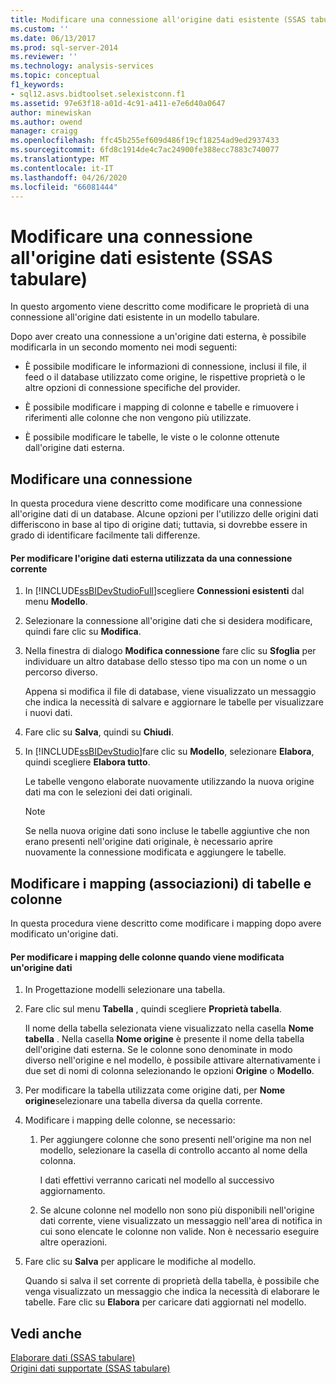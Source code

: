 ```yaml
---
title: Modificare una connessione all'origine dati esistente (SSAS tabulare) | Microsoft Docs
ms.custom: ''
ms.date: 06/13/2017
ms.prod: sql-server-2014
ms.reviewer: ''
ms.technology: analysis-services
ms.topic: conceptual
f1_keywords:
- sql12.asvs.bidtoolset.selexistconn.f1
ms.assetid: 97e63f18-a01d-4c91-a411-e7e6d40a0647
author: minewiskan
ms.author: owend
manager: craigg
ms.openlocfilehash: ffc45b255ef609d486f19cf18254ad9ed2937433
ms.sourcegitcommit: 6fd8c1914de4c7ac24900fe388ecc7883c740077
ms.translationtype: MT
ms.contentlocale: it-IT
ms.lasthandoff: 04/26/2020
ms.locfileid: "66081444"
---
```

# <a name="edit-an-existing-data-source-connection-ssas-tabular"></a>Modificare una connessione all'origine dati esistente (SSAS tabulare)
  In questo argomento viene descritto come modificare le proprietà di una connessione all'origine dati esistente in un modello tabulare.  
  
 Dopo aver creato una connessione a un'origine dati esterna, è possibile modificarla in un secondo momento nei modi seguenti:  
  
-   È possibile modificare le informazioni di connessione, inclusi il file, il feed o il database utilizzato come origine, le rispettive proprietà o le altre opzioni di connessione specifiche del provider.  
  
-   È possibile modificare i mapping di colonne e tabelle e rimuovere i riferimenti alle colonne che non vengono più utilizzate.  
  
-   È possibile modificare le tabelle, le viste o le colonne ottenute dall'origine dati esterna.  
  
## <a name="modify-a-connection"></a>Modificare una connessione  
 In questa procedura viene descritto come modificare una connessione all'origine dati di un database. Alcune opzioni per l'utilizzo delle origini dati differiscono in base al tipo di origine dati; tuttavia, si dovrebbe essere in grado di identificare facilmente tali differenze.  
  
#### <a name="to-change-the-external-data-source-used-by-a-current-connection"></a>Per modificare l'origine dati esterna utilizzata da una connessione corrente  
  
1.  In [!INCLUDE[ssBIDevStudioFull](../includes/ssbidevstudiofull-md.md)]scegliere **Connessioni esistenti** dal menu **Modello**.  
  
2.  Selezionare la connessione all'origine dati che si desidera modificare, quindi fare clic su **Modifica**.  
  
3.  Nella finestra di dialogo **Modifica connessione** fare clic su **Sfoglia** per individuare un altro database dello stesso tipo ma con un nome o un percorso diverso.  
  
     Appena si modifica il file di database, viene visualizzato un messaggio che indica la necessità di salvare e aggiornare le tabelle per visualizzare i nuovi dati.  
  
4.  Fare clic su **Salva**, quindi su **Chiudi**.  
  
5.  In [!INCLUDE[ssBIDevStudio](../includes/ssbidevstudio-md.md)]fare clic su **Modello**, selezionare **Elabora**, quindi scegliere **Elabora tutto**.  
  
     Le tabelle vengono elaborate nuovamente utilizzando la nuova origine dati ma con le selezioni dei dati originali.  
  
    > [!NOTE]  
    >  Se nella nuova origine dati sono incluse le tabelle aggiuntive che non erano presenti nell'origine dati originale, è necessario aprire nuovamente la connessione modificata e aggiungere le tabelle.  
  
## <a name="edit-table-and-column-mappings-bindings"></a>Modificare i mapping (associazioni) di tabelle e colonne  
 In questa procedura viene descritto come modificare i mapping dopo avere modificato un'origine dati.  
  
#### <a name="to-edit-column-mappings-when-a-data-source-changes"></a>Per modificare i mapping delle colonne quando viene modificata un'origine dati  
  
1.  In Progettazione modelli selezionare una tabella.  
  
2.  Fare clic sul menu **Tabella** , quindi scegliere **Proprietà tabella**.  
  
     Il nome della tabella selezionata viene visualizzato nella casella **Nome tabella** . Nella casella **Nome origine** è presente il nome della tabella dell'origine dati esterna. Se le colonne sono denominate in modo diverso nell'origine e nel modello, è possibile attivare alternativamente i due set di nomi di colonna selezionando le opzioni **Origine** o **Modello**.  
  
3.  Per modificare la tabella utilizzata come origine dati, per **Nome origine**selezionare una tabella diversa da quella corrente.  
  
4.  Modificare i mapping delle colonne, se necessario:  
  
    1.  Per aggiungere colonne che sono presenti nell'origine ma non nel modello, selezionare la casella di controllo accanto al nome della colonna.  
  
         I dati effettivi verranno caricati nel modello al successivo aggiornamento.  
  
    2.  Se alcune colonne nel modello non sono più disponibili nell'origine dati corrente, viene visualizzato un messaggio nell'area di notifica in cui sono elencate le colonne non valide. Non è necessario eseguire altre operazioni.  
  
5.  Fare clic su **Salva** per applicare le modifiche al modello.  
  
     Quando si salva il set corrente di proprietà della tabella, è possibile che venga visualizzato un messaggio che indica la necessità di elaborare le tabelle. Fare clic su **Elabora** per caricare dati aggiornati nel modello.  
  
## <a name="see-also"></a>Vedi anche  
 [Elaborare dati &#40;SSAS tabulare&#41;](process-data-ssas-tabular.md)   
 [Origini dati supportate &#40;SSAS tabulare&#41;](tabular-models/data-sources-supported-ssas-tabular.md)  
  
  
